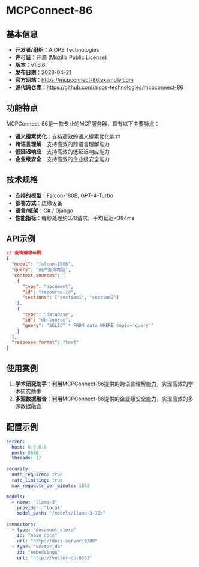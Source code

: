 # MCPConnect-86

## 基本信息

- **开发者/组织**：AIOPS Technologies
- **许可证**：开源 (Mozilla Public License)
- **版本**：v1.6.6
- **发布日期**：2023-04-21
- **官方网站**：https://mcpconnect-86.example.com
- **源代码仓库**：https://github.com/aiops-technologies/mcpconnect-86

## 功能特点

MCPConnect-86是一款专业的MCP服务器，具有以下主要特点：

- **语义搜索优化**：支持高效的语义搜索优化能力
- **跨语言理解**：支持高效的跨语言理解能力
- **低延迟响应**：支持高效的低延迟响应能力
- **企业级安全**：支持高效的企业级安全能力


## 技术规格

- **支持的模型**：Falcon-180B, GPT-4-Turbo
- **部署方式**：边缘设备
- **语言/框架**：C# / Django
- **性能指标**：每秒处理约378请求，平均延迟<384ms

## API示例

```json
// 查询请求示例
{
  "model": "falcon-180b",
  "query": "用户查询内容",
  "context_sources": [
    {
      "type": "document",
      "id": "resource-id",
      "sections": ["section1", "section2"]
    },
    {
      "type": "database",
      "id": "db-source",
      "query": "SELECT * FROM data WHERE topic='query'"
    }
  ],
  "response_format": "text"
}
```

## 使用案例

1. **学术研究助手**：利用MCPConnect-86提供的跨语言理解能力，实现高效的学术研究助手
2. **多源数据融合**：利用MCPConnect-86提供的企业级安全能力，实现高效的多源数据融合


## 配置示例

```yaml
server:
  host: 0.0.0.0
  port: 8686
  threads: 17

security:
  auth_required: true
  rate_limiting: true
  max_requests_per_minute: 1882

models:
  - name: "llama-3"
    provider: "local"
    model_path: "/models/llama-3-70b"

connectors:
  - type: "document_store"
    id: "main_docs"
    url: "http://docs-server:9200"
  - type: "vector_db"
    id: "embeddings"
    url: "http://vector-db:6333"
```